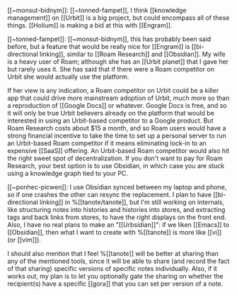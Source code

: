 [[~monsut-bidnym]]: [[~tonned-fampet]], I think [[knowledge management]] on [[Urbit]] is a big project, but could encompass all of these things.  [[Holium]] is making a bid at this with [[Engram]].

[[~tonned-fampet]]: [[~monsut-bidnym]], this has probably been said before, but a feature that would be really nice for [[Engram]] is [[bi-directional linking]], similar to [[Roam Research]] and [[Obsidian]].  My wife is a heavy user of Roam; although she has an [[Urbit planet]] that I gave her but rarely uses it.  She has said that if there were a Roam competitor on Urbit she would actually use the platform.

If her view is any indication, a Roam competitor on Urbit could be a killer app that could drive more mainstream adoption of Urbit, much more so than a reproduction of [[Google Docs]] or whatever. Google Docs is free, and so it will only be true Urbit believers already on the platform that would be interested in using an Urbit-based competitor to a Google product. But Roam Research costs about $15 a month, and so Roam users would have a strong financial incentive to take the time to set up a personal server to run an Urbit-based Roam competitor if it means eliminating lock-in to an expensive [[SaaS]] offering. An Urbit-based Roam competitor would also hit the right sweet spot of decentralization. If you don't want to pay for Roam Research, your best option is to use Obsidian, in which case you are stuck using a knowledge graph tied to your PC.

[[~ponhec-picwen]]: I use Obsidian synced between my laptop and phone, so if one crashes the other can resync the replacement. I plan to have [[bi-directional linking]] in %[[tanote/tanote]], but I'm still working on internals, like structuring notes into histories and histories into stores, and extracting tags and back links from stores, to have the right displays on the front end. Also, I have no real plans to make an "[[Urbsidian]]": if we liken [[Emacs]] to [[Obsidian]], then what I want to create with %[[tanote]] is more like [[vi]] (or [[vim]]).

I should also mention that I feel %[[tanote]] will be better at sharing than any of the mentioned tools, since it will be able to share (and record the fact of that sharing) specific versions of specific notes individually. Also, if it works out, my plan is to let you optionally gate the sharing on whether the recipient(s) have a specific [[gora]] that you can set per version of a note.
